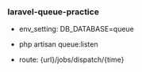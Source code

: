 ### laravel-queue-practice

- env_setting: DB_DATABASE=queue

- php artisan queue:listen

- route: {url}/jobs/dispatch/{time}
